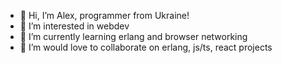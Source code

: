 - 👋 Hi, I’m Alex, programmer from Ukraine!
- 👀 I’m interested in webdev
- 🌱 I’m currently learning erlang and browser networking
- 💞️ I’m would love to collaborate on erlang, js/ts, react projects

<!---
tchouprine/tchouprine is a ✨ special ✨ repository because its `README.md` (this file) appears on your GitHub profile.
You can click the Preview link to take a look at your changes.
--->
